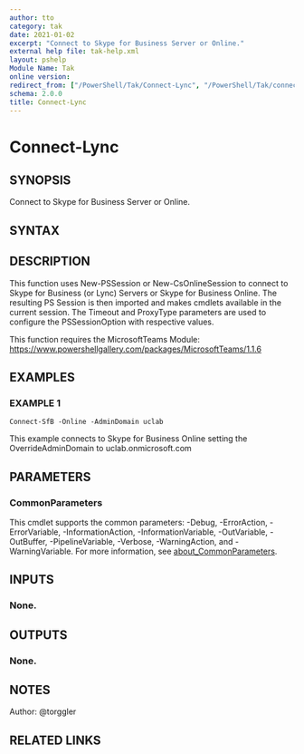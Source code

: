 ```yaml
---
author: tto
category: tak
date: 2021-01-02
excerpt: "Connect to Skype for Business Server or Online."
external help file: tak-help.xml
layout: pshelp
Module Name: Tak
online version:
redirect_from: ["/PowerShell/Tak/Connect-Lync", "/PowerShell/Tak/connect-lync", "/PowerShell/connect-lync"]
schema: 2.0.0
title: Connect-Lync
---
```


# Connect-Lync

## SYNOPSIS
Connect to Skype for Business Server or Online.

## SYNTAX

## DESCRIPTION
This function uses New-PSSession or New-CsOnlineSession to connect to Skype for Business (or Lync) Servers
or Skype for Business Online.
The resulting PS Session is then imported and makes cmdlets available in the current session.
The Timeout and ProxyType parameters are used to configure the PSSessionOption with respective values.

This function requires the MicrosoftTeams Module: https://www.powershellgallery.com/packages/MicrosoftTeams/1.1.6

## EXAMPLES

### EXAMPLE 1
```
Connect-SfB -Online -AdminDomain uclab
```

This example connects to Skype for Business Online setting the OverrideAdminDomain to uclab.onmicrosoft.com

## PARAMETERS

### CommonParameters
This cmdlet supports the common parameters: -Debug, -ErrorAction, -ErrorVariable, -InformationAction, -InformationVariable, -OutVariable, -OutBuffer, -PipelineVariable, -Verbose, -WarningAction, and -WarningVariable. For more information, see [about_CommonParameters](http://go.microsoft.com/fwlink/?LinkID=113216).

## INPUTS

### None.
## OUTPUTS

### None.
## NOTES
Author: @torggler

## RELATED LINKS
